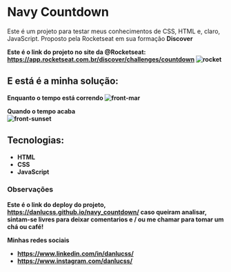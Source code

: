 
# Navy Countdown

Este é um projeto para testar meus conhecimentos de CSS, HTML e, claro, JavaScript. Proposto pela Rocketseat em sua formação <b>Discover<b>
  
Este é o link do projeto no site da @Rocketseat:  
  https://app.rocketseat.com.br/discover/challenges/countdown
![rocket](https://user-images.githubusercontent.com/89811651/166392062-2f9b6611-0436-44cc-a1cd-f9f84778fa85.png)  


 
## E está é a minha solução:
  
Enquanto o tempo está correndo
![front-mar](https://user-images.githubusercontent.com/89811651/166391262-050f13cf-7f15-4ec0-97df-a1a8f1e7ae86.png)
  
Quando o tempo acaba  
![front-sunset](https://user-images.githubusercontent.com/89811651/166391293-767f2da6-243e-4187-9c2f-b0e1f92f8bae.png)
  
  
## Tecnologias:
  
- HTML
- CSS
- JavaScript

  
### Observações
 
  Este é o link do deploy do projeto, https://danlucss.github.io/navy_countdown/ caso queiram analisar, sintam-se livres para deixar comentarios
  e / ou me chamar para tomar um chá ou café!
  
  Minhas redes sociais
  - https://www.linkedin.com/in/danlucss/
  - https://www.instagram.com/danlucss/
  
